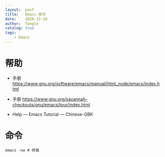```yaml
---
layout:  post
title:   Emacs 命令
date:    2020-12-19
author:  Tangle
catalog: true
tags:
    - Emacs
---
```


# 帮助

- 手册 <https://www.gnu.org/software/emacs/manual/html_node/emacs/index.html>

- 手册 <https://www.gnu.org/savannah-checkouts/gnu/emacs/tour/index.html>

- Help — Emacs Tutorial — Chinese-GBK

# 命令

```
emacs -nw # 终端
```
